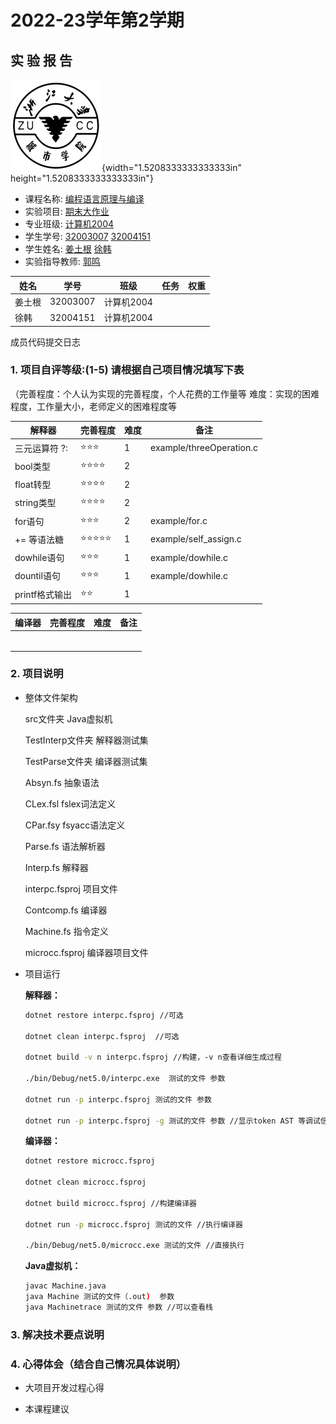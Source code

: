# **2022-23学年第2学期**

## **实 验 报 告**

![zucc](assets/zucc.png){width="1.5208333333333333in" height="1.5208333333333333in"}

- 课程名称: <u>编程语言原理与编译</u>
- 实验项目: <u>期末大作业</u>
- 专业班级: <u>计算机2004</u>
- 学生学号: <u>32003007</u> <u>32004151</u>
- 学生姓名: <u>姜土根</u> <u>徐韩</u>
- 实验指导教师: <u>郭鸣</u>

| 姓名   | 学号     | 班级       | 任务 | 权重 |
| ------ | -------- | ---------- | ---- | ---- |
| 姜土根 | 32003007 | 计算机2004 |      |      |
| 徐韩   | 32004151 | 计算机2004 |      |      |

成员代码提交日志



### 1. 项目自评等级:(1-5) 请根据自己项目情况填写下表

（完善程度：个人认为实现的完善程度，个人花费的工作量等
	难度：实现的困难程度，工作量大小，老师定义的困难程度等

| 解释器         | 完善程度 | 难度 | 备注                     |
| -------------- | -------- | ---- | ------------------------ |
| 三元运算符 ?:  | ⭐⭐⭐      | 1    | example/threeOperation.c |
| bool类型       | ⭐⭐⭐⭐     | 2    |                          |
| float转型      | ⭐⭐⭐⭐     | 2    |                          |
| string类型     | ⭐⭐⭐⭐     | 2    |                          |
| for语句        | ⭐⭐⭐      | 2    | example/for.c            |
| += 等语法糖    | ⭐⭐⭐⭐⭐    | 1    | example/self_assign.c    |
| dowhile语句    | ⭐⭐⭐      | 1    | example/dowhile.c        |
| dountil语句    | ⭐⭐⭐      | 1    | example/dowhile.c        |
| printf格式输出 | ⭐⭐       | 1    |                          |

| 编译器 | 完善程度 | 难度 | 备注 |
| ------ | -------- | ---- | ---- |
|        |          |      |      |
|        |          |      |      |
|        |          |      |      |
|        |          |      |      |
|        |          |      |      |
|        |          |      |      |

### 2. 项目说明

- 整体文件架构

  src文件夹               Java虚拟机

  TestInterp文件夹  解释器测试集

  TestParse文件夹   编译器测试集

  Absyn.fs                 抽象语法

  CLex.fsl          		fslex词法定义

  CPar.fsy             	fsyacc语法定义

  Parse.fs                 语法解析器

  Interp.fs                 解释器

  interpc.fsproj        项目文件

  Contcomp.fs         编译器

  Machine.fs            指令定义

  microcc.fsproj      编译器项目文件

- 项目运行

  **解释器：**

  ```sh
  dotnet restore interpc.fsproj //可选
  
  dotnet clean interpc.fsproj  //可选
  
  dotnet build -v n interpc.fsproj //构建，-v n查看详细生成过程
  
  ./bin/Debug/net5.0/interpc.exe  测试的文件 参数
  
  dotnet run -p interpc.fsproj 测试的文件 参数
  
  dotnet run -p interpc.fsproj -g 测试的文件 参数 //显示token AST 等调试信息  
  ```

  **编译器：**

  ```sh
  dotnet restore microcc.fsproj
  
  dotnet clean microcc.fsproj
  
  dotnet build microcc.fsproj //构建编译器
  
  dotnet run -p microcc.fsproj 测试的文件 //执行编译器
  
  ./bin/Debug/net5.0/microcc.exe 测试的文件 //直接执行
  ```

  **Java虚拟机：**

  ```sh
  javac Machine.java
  java Machine 测试的文件（.out)  参数 
  java Machinetrace 测试的文件 参数 //可以查看栈
  ```

  

### 3. 解决技术要点说明



### 4. 心得体会（结合自己情况具体说明）

- 大项目开发过程心得

- 本课程建议
  
  
  
  
